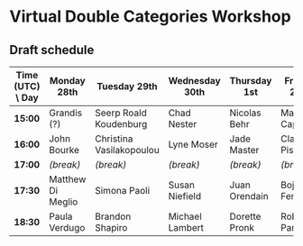 # Virtual Double Categories Workshop

## Draft schedule

| Time (UTC) \ Day | Monday 28th       | Tuesday 29th             | Wednesday 30th     | Thursday 1st  | Friday 2nd     |
|------------------|-------------------|--------------------------|--------------------|---------------|----------------|
| **15:00**        | Grandis (?)       | Seerp Roald Koudenburg   | Chad Nester        | Nicolas Behr  | Matteo Capucci |
| **16:00**        | John Bourke       | Christina Vasilakopoulou | Lyne Moser         | Jade Master   | Claudio Pisani |
| **17:00**        | *(break)*         | *(break)*                | *(break)*          | *(break)*     | *(break)*      |
| **17:30**        | Matthew Di Meglio | Simona Paoli             | Susan Niefield     | Juan Orendain | Bojana Femić   |
| **18:30**        | Paula Verdugo     | Brandon Shapiro          | Michael Lambert    | Dorette Pronk | Robert Paré    |
